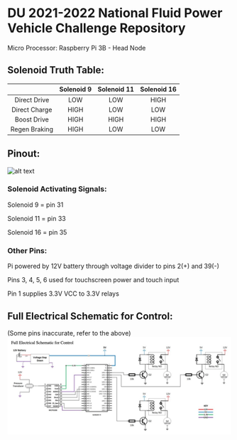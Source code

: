 # DU 2021-2022 National Fluid Power Vehicle Challenge Repository

Micro Processor:
Raspberry Pi 3B - Head Node

## Solenoid Truth Table:

|               | Solenoid 9  | Solenoid 11  | Solenoid 16  |
|     :---:     |     :-:     |     :-:      |     :-:      |
| Direct Drive  |     LOW     |     LOW      |     HIGH     |
| Direct Charge |     HIGH    |     LOW      |     LOW      |
| Boost Drive   |     HIGH    |     HIGH     |     HIGH     |
| Regen Braking |     HIGH    |     LOW      |     LOW      |

## Pinout:

![alt text](https://www.raspberrypi.com/documentation/computers/images/GPIO-Pinout-Diagram-2.png)

### Solenoid Activating Signals:

Solenoid 9 = pin 31

Solenoid 11 = pin 33

Solenoid 16 = pin 35

### Other Pins:

Pi powered by 12V battery through voltage divider to pins 2(+) and 39(-)

Pins 3, 4, 5, 6 used for touchscreen power and touch input

Pin 1 supplies 3.3V VCC to 3.3V relays

## Full Electrical Schematic for Control: 
(Some pins inaccurate, refer to the above)
![Alt text](fullElectrical.png?raw=true "Full Electical Schematic for Control")
